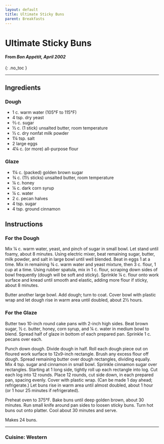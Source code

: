 ```yaml
---
layout: default
title: Ultimate Sticky Buns
parent: Breakfasts
---
```


# Ultimate Sticky Buns
#### From <i>Bon Appétit, April 2002</i>
{: .no_toc }

---

## Ingredients

### Dough
<ul>
	<li>1 c. warm water (105°F to 115°F)</li>
	<li>4 tsp. dry yeast</li>
	<li>⅔ c. sugar</li>
	<li>½ c. (1 stick) unsalted butter, room temperature</li>
	<li>½ c. dry nonfat milk powder</li>
	<li>1¼ tsp. salt</li>
	<li>2 large eggs</li>
	<li>4¼ c. (or more) all-purpose flour</li>
</ul>


### Glaze
<ul>
	<li>1¼ c. (packed) golden brown sugar</li>
	<li>¾ c. (1½ sticks) unsalted butter, room temperature</li>
	<li>¼ c. honey</li>
	<li>¼ c. dark corn syrup</li>
	<li>¼ c. water</li>
	<li>2 c. pecan halves</li>
	<li>4 tsp. sugar</li>
	<li>4 tsp. ground cinnamon</li>
</ul>

## Instructions

### For the Dough
Mix ¼ c. warm water, yeast, and pinch of sugar in small bowl. Let stand until foamy, about 8 minutes. Using electric mixer, beat remaining sugar, butter, milk powder, and salt in large bowl until well blended. Beat in eggs 1 at a time. Mix in remaining ¾ c. warm water and yeast mixture, then 3 c. flour, 1 cup at a time. Using rubber spatula, mix in 1 c. flour, scraping down sides of bowl frequently (dough will be soft and sticky). Sprinkle ¼ c. flour onto work surface and knead until smooth and elastic, adding more flour if sticky, about 8 minutes. 

Butter another large bowl. Add dough; turn to coat. Cover bowl with plastic wrap and let dough rise in warm area until doubled, about 2½ hours. 

### For the Glaze

Butter two 10-inch round cake pans with 2-inch high sides. Beat brown sugar, ½ c. butter, honey, corn syrup, and ¼ c. water in medium bowl to blend. Spread half of glaze in bottom of each prepared pan. Sprinkle 1 c. pecans over each. 

Punch down dough. Divide dough in half. Roll each dough piece out on floured work surface to 12x9-inch rectangle. Brush any excess flour off dough. Spread remaining butter over dough rectangles, dividing equally. Mix 4 tsp. sugar and cinnamon in small bowl. Sprinkle cinnamon sugar over rectangles. Starting at 1 long side, tightly roll up each rectangle into log. Cut each log into 12 rounds. Place 12 rounds, cut side down, in each prepared pan, spacing evenly. Cover with plastic wrap. (Can be made 1 day ahead; refrigerate.) Let buns rise in warm area until almost doubled, about 1 hour (or 1 hour 25 minutes if refrigerated). 

Preheat oven to 375°F. Bake buns until deep golden brown, about 30 minutes. Run small knife around pan sides to loosen sticky buns. Turn hot buns out onto platter. Cool about 30 minutes and serve. 

Makes 24 buns.

--- 

### Cuisine: Western
